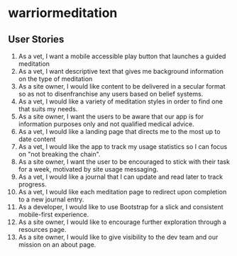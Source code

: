# warriormeditation

## User Stories
1. As a vet, I want a mobile accessible play button that launches a guided meditation
2. As a vet, I want descriptive text that gives me background information on the type of meditation
3. As a site owner, I would like content to be delivered in a secular format so as not to disenfranchise any users based on belief systems.
4. As a vet, I would like a variety of meditation styles in order to find one that suits my needs.
5. As a site owner, I want the users to be aware that our app is for information purposes only and not qualified medical advice.
3. As a vet, I would like a landing page that directs me to the most up to date content
4. As a vet, I would like the app to track my usage statistics so I can focus on "not breaking the chain".
5. As a site owner, I want the user to be encouraged to stick with their task for a week, motivated by site usage messaging.
5. As a vet, I would like a journal that I can update and read later to track progress.
5. As a vet, I would like each meditation page to redirect upon completion to a new journal entry.
5. As a developer, I would like to use Bootstrap for a slick and consistent mobile-first experience.
6. As a site owner, I would like to encourage further exploration through a resources page.
7. As a site owner, I would like to give visibility to the dev team and our mission on an about page.
